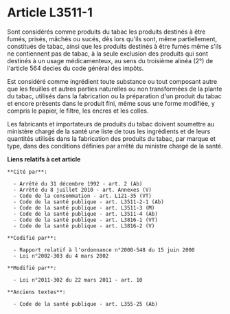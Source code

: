 # Article L3511-1

Sont considérés comme produits du tabac les produits destinés à être fumés, prisés, mâchés ou sucés, dès lors qu'ils sont,
même partiellement, constitués de tabac, ainsi que les produits destinés à être fumés même s'ils ne contiennent pas de tabac,
à la seule exclusion des produits qui sont destinés à un usage médicamenteux, au sens du troisième alinéa (2°) de l'article
564 decies du code général des impôts.

Est considéré comme ingrédient toute substance ou tout composant autre que les feuilles et autres parties naturelles ou non
transformées de la plante du tabac, utilisés dans la fabrication ou la préparation d'un produit du tabac et encore présents
dans le produit fini, même sous une forme modifiée, y compris le papier, le filtre, les encres et les colles.

Les fabricants et importateurs de produits du tabac doivent soumettre au ministère chargé de la santé une liste de tous les
ingrédients et de leurs quantités utilisés dans la fabrication des produits du tabac, par marque et type, dans des conditions
définies par arrêté du ministre chargé de la santé.

**Liens relatifs à cet article**

	**Cité par**:

	  - Arrêté du 31 décembre 1992 - art. 2 (Ab)
	  - Arrêté du 8 juillet 2010 - art. Annexes (V)
	  - Code de la consommation - art. L121-35 (VT)
	  - Code de la santé publique - art. L3511-2-1 (Ab)
	  - Code de la santé publique - art. L3511-3 (M)
	  - Code de la santé publique - art. L3511-4 (Ab)
	  - Code de la santé publique - art. L3816-1 (VT)
	  - Code de la santé publique - art. L3816-2 (V)

	**Codifié par**:

	  - Rapport relatif à l'ordonnance n°2000-548 du 15 juin 2000
	  - Loi n°2002-303 du 4 mars 2002

	**Modifié par**:

	  - Loi n°2011-302 du 22 mars 2011 - art. 10

	**Anciens textes**:

	  - Code de la santé publique - art. L355-25 (Ab)
